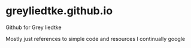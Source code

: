 # greyliedtke.github.io

Github for Grey liedtke

Mostly just references to simple code and resources I continually google
